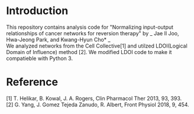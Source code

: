 # Introduction
This repository contains analysis code for "Normalizing input-output relationships of cancer networks for reversion therapy" by _ Jae Il Joo, Hwa-Jeong Park, and Kwang-Hyun Cho\* _   
We analyzed networks from the Cell Collective[1] and utilzed LDOI(Logical Domain of Influence) method [2]. We modified LDOI code to make it compatieble with Python 3.   


# Reference
[1] T. Helikar, B. Kowal, J. A. Rogers, Clin Pharmacol Ther 2013, 93, 393.   
[2] G. Yang, J. Gomez Tejeda Zanudo, R. Albert, Front Physiol 2018, 9, 454.   
